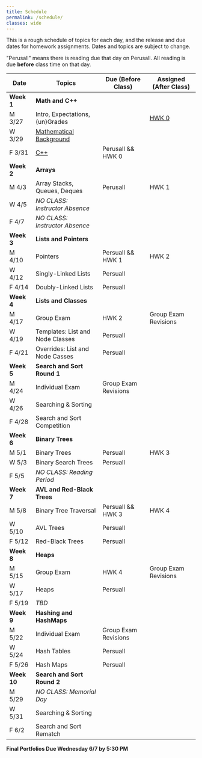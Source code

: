 ```yaml
---
title: Schedule
permalink: /schedule/
classes: wide
---
```


This is a rough schedule of topics for each day, and the release and due dates for homework assignments. Dates and topics are subject to change. 

"Perusall" means there is reading due that day on Perusall. All reading is due **before** class time on that day.


| Date	| Topics	| Due (Before Class) |	Assigned (After Class) |
| ------- | --------------- | ------------- | -------------- |
| **Week 1** | **Math and C++** | | |
| M 3/27 | Intro, Expectations, (un)Grades | | [HWK 0][hwk0] |
| W 3/29 | [Mathematical Background][w1d2] | | |
| F 3/31 | [C++][w1d3] | Perusall && HWK 0 | |
| **Week 2** | **Arrays** | | |
| M 4/3 | Array Stacks, Queues, Deques | Perusall | HWK 1 | 
| W 4/5 | _NO CLASS: Instructor Absence_ |
| F 4/7 | _NO CLASS: Instructor Absence_ |
| **Week 3** | **Lists and Pointers** | | |
| M 4/10 | Pointers | Persuall && HWK 1 | HWK 2 |
| W 4/12 | Singly-Linked Lists | Persuall | |
| F 4/14 | Doubly-Linked Lists | Persuall | |
| **Week 4** | **Lists and Classes** |  |  |
| M 4/17 | Group Exam | HWK 2 | Group Exam Revisions |
| W 4/19 | Templates: List and Node Classes | Persuall | |
| F 4/21 | Overrides: List and Node Casses | Persuall | |
| **Week 5** | **Search and Sort Round 1** | | |
| M 4/24 | Individual Exam | Group Exam Revisions | |
| W 4/26 | Searching & Sorting | | |
| F 4/28 | Search and Sort Competition | | |
| **Week 6** | **Binary Trees** | | |
| M 5/1 | Binary Trees | Persuall |  HWK 3| 
| W 5/3 | Binary Search Trees | Persuall | | |
| F 5/5 | _NO CLASS: Reading Period_ | | |
| **Week 7** | **AVL and Red-Black Trees** | | |
| M 5/8 | Binary Tree Traversal | Persuall && HWK 3 | HWK 4 |
| W 5/10 | AVL Trees | Persuall | |
| F 5/12 | Red-Black Trees | Persuall | |
| **Week 8** | **Heaps** | | |
| M 5/15 | Group Exam | HWK 4 | Group Exam Revisions |
| W 5/17 | Heaps | Persuall | |
| F 5/19 | _TBD_ | | |
| **Week 9** | **Hashing and HashMaps** | | | 
| M 5/22 | Individual Exam  | Group Exam Revisions | |
| W 5/24 | Hash Tables | Persuall | |
| F 5/26 | Hash Maps | Persuall | |
| **Week 10** | **Search and Sort Round 2** | | |
| M 5/29 | _NO CLASS: Memorial Day_ | | | 
| W 5/31 | Searching & Sorting | | | 
| F 6/2 | Search and Sort Rematch | |

**Final Portfolios Due Wednesday 6/7 by 5:30 PM**

[hwk0]: https://alackles.github.io/CMSC-270-ST-23/homework/hwk0

[w1d2]: https://alackles.github.io/CMSC-270-ST-23/notes/01/math/
[w1d3]: https://alackles.github.io/CMSC-270-ST-23/notes/01/cpp/
